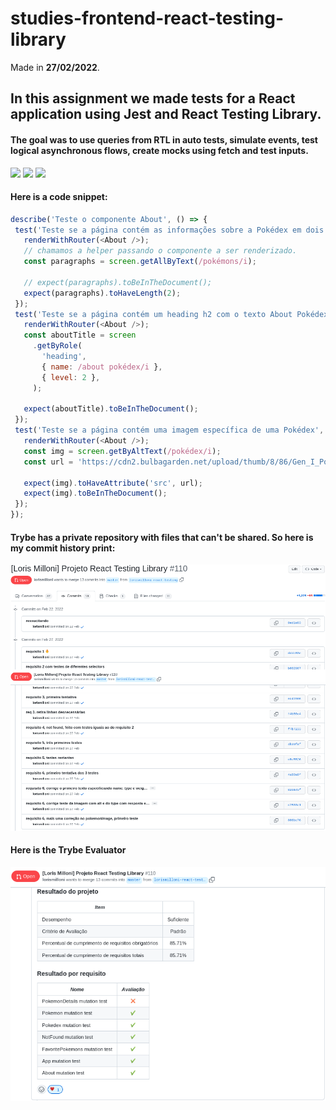 # studies-frontend-react-testing-library
Made in **27/02/2022**.

## In this assignment we made tests for a React application using Jest and React Testing Library.

#### The goal was to use queries from RTL in auto tests, simulate events, test logical asynchronous flows, create mocks using fetch and test inputs.
<img src='https://cdn.jsdelivr.net/gh/devicons/devicon/icons/javascript/javascript-original.svg' width='40'/> <img src='https://cdn.jsdelivr.net/gh/devicons/devicon/icons/react/react-original.svg' width='40'/> <img src='https://cdn.jsdelivr.net/gh/devicons/devicon/icons/jest/jest-plain.svg' width='40'/>

#### Here is a code snippet:
 ```javascript
 describe('Teste o componente About', () => {
  test('Teste se a página contém as informações sobre a Pokédex em dois <p>', () => {
    renderWithRouter(<About />);
    // chamamos a helper passando o componente a ser renderizado.
    const paragraphs = screen.getAllByText(/pokémons/i);

    // expect(paragraphs).toBeInTheDocument();
    expect(paragraphs).toHaveLength(2);
  });
  test('Teste se a página contém um heading h2 com o texto About Pokédex', () => {
    renderWithRouter(<About />);
    const aboutTitle = screen
      .getByRole(
        'heading',
        { name: /about pokédex/i },
        { level: 2 },
      );

    expect(aboutTitle).toBeInTheDocument();
  });
  test('Teste se a página contém uma imagem específica de uma Pokédex', () => {
    renderWithRouter(<About />);
    const img = screen.getByAltText(/pokédex/i);
    const url = 'https://cdn2.bulbagarden.net/upload/thumb/8/86/Gen_I_Pok%C3%A9dex.png/800px-Gen_I_Pok%C3%A9dex.png';

    expect(img).toHaveAttribute('src', url);
    expect(img).toBeInTheDocument();
  });
});
 ```

#### Trybe has a private repository with files that can't be shared. So here is my commit history print:
<img src='images-readme/commit-history.png'>

#### Here is the Trybe Evaluator
<img src='images-readme/evaluator.png'>
